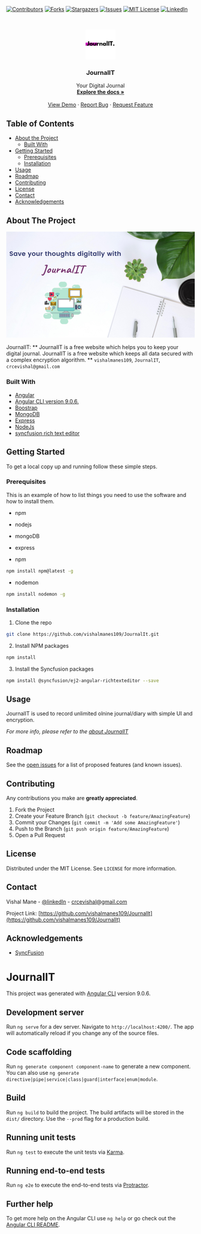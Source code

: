 <!--
*** Thanks for checking out this README Template. If you have a suggestion that would
*** make this better, please fork the repo and create a pull request or simply open
*** an issue with the tag "enhancement".
*** Thanks again! Now go create something AMAZING! :D
***
***
***
*** To avoid retyping too much info. Do a search and replace for the following:
*** github_username, repo_name, twitter_handle, email
-->





<!-- PROJECT SHIELDS -->
<!--
*** I'm using markdown "reference style" links for readability.
*** Reference links are enclosed in brackets [ ] instead of parentheses ( ).
*** See the bottom of this document for the declaration of the reference variables
*** for contributors-url, forks-url, etc. This is an optional, concise syntax you may use.
*** https://www.markdownguide.org/basic-syntax/#reference-style-links
-->
[![Contributors][contributors-shield]][contributors-url]
[![Forks][forks-shield]][forks-url]
[![Stargazers][stars-shield]][stars-url]
[![Issues][issues-shield]][issues-url]
[![MIT License][license-shield]][license-url]
[![LinkedIn][linkedin-shield]][linkedin-url]



<!-- PROJECT LOGO -->
<br />
<p align="center">
  <a href="https://github.com/github_username/repo_name">
    <img src="img/logo.png" alt="Logo" width="80" height="80">
  </a>

  <h3 align="center">JournalIT</h3>

  <p align="center">
    Your Digital Journal 
    <br />
    <a href="https://github.com/vishalmanes109/JournalIt"><strong>Explore the docs »</strong></a>
    <br />
    <br />
    <a href="https://myjournalit.herokuapp.com/">View Demo</a>
    ·
    <a href="https://github.com/vishalmanes109/JournalIt/issues">Report Bug</a>
    ·
    <a href="https://github.com/vishalmanes109/JournalIt/issues">Request Feature</a>
  </p>
</p>



<!-- TABLE OF CONTENTS -->
## Table of Contents

* [About the Project](#about-the-project)
  * [Built With](#built-with)
* [Getting Started](#getting-started)
  * [Prerequisites](#prerequisites)
  * [Installation](#installation)
* [Usage](#usage)
* [Roadmap](#roadmap)
* [Contributing](#contributing)
* [License](#license)
* [Contact](#contact)
* [Acknowledgements](#acknowledgements)



<!-- ABOUT THE PROJECT -->
## About The Project

[![Product Name Screen Shot][product-screenshot]](https://myjournalit.herokuapp.com/)

JournalIT:
** JournalIT is a free website which helps you to keep your digital journal. JournalIT is a free website which keeps all data secured with a complex encryption algorithm. **
`vishalmanes109`, `JournalIT`, `crcevishal@gmail.com`


### Built With

* [ Angular]( https://cli.angular.io/)
* [ Angular CLI version 9.0.6. ]( https://cli.angular.io/)
* [ Boostrap]( https://getbootstrap.com/ )
* [MongoDB]( https://www.mongodb.com/)
* [Express]( https://expressjs.com/)
* [NodeJs]( https://nodejs.org/en/)
* [syncfusion rich text editor](https://www.syncfusion.com/kb/9864/how-to-get-started-easily-with-syncfusion-angular-7-rich-text-editor)


<!-- GETTING STARTED -->
## Getting Started

To get a local copy up and running follow these simple steps.

### Prerequisites

This is an example of how to list things you need to use the software and how to install them.
* npm
* nodejs
* mongoDB
* express

* npm
```sh
npm install npm@latest -g
```
* nodemon
```sh
npm install nodemon -g
```

### Installation

1. Clone the repo
```sh
git clone https://github.com/vishalmanes109/JournalIt.git

```
2. Install NPM packages
```sh
npm install
```

3. Install the Syncfusion packages 
```sh
npm install @syncfusion/ej2-angular-richtexteditor --save
```
<!-- USAGE EXAMPLES -->
## Usage

JournalIT is used to record unlimited olnine journal/diary with simple UI and encryption.  

_For more info, please refer to the [about JournalIT](https://myjournalit.herokuapp.com/about)_



<!-- ROADMAP -->
## Roadmap

See the [open issues](https://github.com/vishalmanes109/JournalIt/issues) for a list of proposed features (and known issues).



<!-- CONTRIBUTING -->
## Contributing

 Any contributions you make are **greatly appreciated**.

1. Fork the Project
2. Create your Feature Branch (`git checkout -b feature/AmazingFeature`)
3. Commit your Changes (`git commit -m 'Add some AmazingFeature'`)
4. Push to the Branch (`git push origin feature/AmazingFeature`)
5. Open a Pull Request



<!-- LICENSE -->
## License

Distributed under the MIT License. See `LICENSE` for more information.



<!-- CONTACT -->
## Contact

Vishal Mane - [@linkedIn](https://www.linkedin.com/in/vishalm109/) - crcevishal@gmail.com

Project Link: [https://github.com/vishalmanes109/JournalIt](https://github.com/vishalmanes109/JournalIt)



<!-- ACKNOWLEDGEMENTS -->
## Acknowledgements

* [ SyncFusion ](https://www.syncfusion.com/kb/9864/how-to-get-started-easily-with-syncfusion-angular-7-rich-text-editor)





<!-- MARKDOWN LINKS & IMAGES -->
<!-- https://www.markdownguide.org/basic-syntax/#reference-style-links -->
[contributors-shield]: https://img.shields.io/github/contributors/github_username/repo.svg?style=flat-square
[contributors-url]: https://github.com/vishalmanes109/JournalIt/graphs/contributors
[forks-shield]: https://img.shields.io/github/forks/github_username/repo.svg?style=flat-square
[forks-url]: https://github.com/vishalmanes109/JournalIt/network/members
[stars-shield]: https://img.shields.io/github/stars/github_username/repo.svg?style=flat-square
[stars-url]: https://github.com/vishalmanes109/JournalIt/stargazers
[issues-shield]: https://img.shields.io/github/issues/github_username/repo.svg?style=flat-square
[issues-url]: https://github.com/vishalmanes109/JournalIt/issues
[license-shield]: https://img.shields.io/github/license/github_username/repo.svg?style=flat-square
[license-url]: https://github.com/vishalmanes109/JournalIt/blob/master/LICENSE.txt
[linkedin-shield]: https://img.shields.io/badge/-LinkedIn-black.svg?style=flat-square&logo=linkedin&colorB=555
[linkedin-url]: https://www.linkedin.com/in/vishalm109/
[product-screenshot]: img/title.png















# JournalIT

This project was generated with [Angular CLI](https://github.com/angular/angular-cli) version 9.0.6.

## Development server

Run `ng serve` for a dev server. Navigate to `http://localhost:4200/`. The app will automatically reload if you change any of the source files.

## Code scaffolding

Run `ng generate component component-name` to generate a new component. You can also use `ng generate directive|pipe|service|class|guard|interface|enum|module`.

## Build

Run `ng build` to build the project. The build artifacts will be stored in the `dist/` directory. Use the `--prod` flag for a production build.

## Running unit tests

Run `ng test` to execute the unit tests via [Karma](https://karma-runner.github.io).

## Running end-to-end tests

Run `ng e2e` to execute the end-to-end tests via [Protractor](http://www.protractortest.org/).

## Further help

To get more help on the Angular CLI use `ng help` or go check out the [Angular CLI README](https://github.com/angular/angular-cli/blob/master/README.md).
